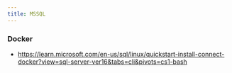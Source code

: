 ```yaml
---
title: MSSQL
---
```


### Docker

- https://learn.microsoft.com/en-us/sql/linux/quickstart-install-connect-docker?view=sql-server-ver16&tabs=cli&pivots=cs1-bash

